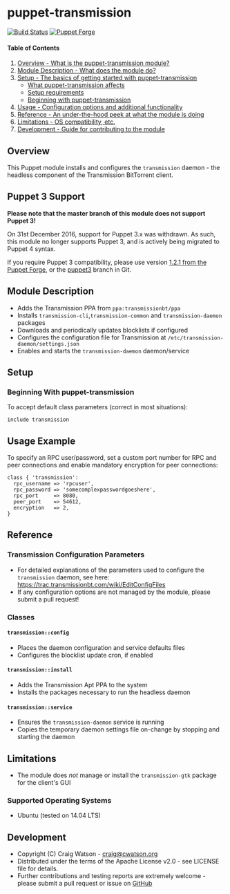 # puppet-transmission

[![Build Status](https://secure.travis-ci.org/craigwatson/puppet-transmission.png?branch=master)](http://travis-ci.org/craigwatson/puppet-transmission)
[![Puppet Forge](http://img.shields.io/puppetforge/v/CraigWatson1987/transmission.svg)](https://forge.puppetlabs.com/CraigWatson1987/transmission)

#### Table of Contents

1. [Overview - What is the puppet-transmission module?](#overview)
1. [Module Description - What does the module do?](#module-description)
1. [Setup - The basics of getting started with puppet-transmission](#setup)
    * [What puppet-transmission affects](#what-puppet-transmission-affects)
    * [Setup requirements](#setup-requirements)
    * [Beginning with puppet-transmission](#beginning-with-puppet-transmission)
1. [Usage - Configuration options and additional functionality](#usage)
1. [Reference - An under-the-hood peek at what the module is doing](#reference)
1. [Limitations - OS compatibility, etc.](#limitations)
1. [Development - Guide for contributing to the module](#development)

## Overview

This Puppet module installs and configures the `transmission` daemon - the headless component of the Transmission BitTorrent client.

## Puppet 3 Support

**Please note that the master branch of this module does not support Puppet 3!**

On 31st December 2016, support for Puppet 3.x was withdrawn. As such, this module no longer supports Puppet 3, and is actively being migrated to Puppet 4 syntax.

If you require Puppet 3 compatibility, please use version [1.2.1 from the Puppet Forge](https://forge.puppet.com/CraigWatson1987/transmission/readme), or the [puppet3](https://github.com/craigwatson/puppet-transmission/tree/puppet3) branch in Git.

## Module Description

  * Adds the Transmission PPA from `ppa:transmissionbt/ppa`
  * Installs `transmission-cli`,`transmission-common` and `transmission-daemon` packages
  * Downloads and periodically updates blocklists if configured
  * Configures the configuration file for Transmission at `/etc/transmission-daemon/settings.json`
  * Enables and starts the `transmission-daemon` daemon/service

## Setup

### Beginning With puppet-transmission

To accept default class parameters (correct in most situations):

    include transmission

## Usage Example

To specify an RPC user/password, set a custom port number for RPC and peer connections and enable mandatory encryption for peer connections:

    class { 'transmission':
      rpc_username => 'rpcuser',
      rpc_password => 'somecomplexpasswordgoeshere',
      rpc_port     => 8080,
      peer_port    => 54612,
      encryption   => 2,
    }

## Reference

### Transmission Configuration Parameters

  * For detailed explanations of the parameters used to configure the `transmission` daemon, see here: https://trac.transmissionbt.com/wiki/EditConfigFiles
  * If any configuration options are not managed by the module, please submit a pull request!

### Classes

#### `transmission::config`

  * Places the daemon configuration and service defaults files
  * Configures the blocklist update cron, if enabled

#### `transmission::install`

  * Adds the Transmission Apt PPA to the system
  * Installs the packages necessary to run the headless daemon

#### `transmission::service`

  * Ensures the `transmission-daemon` service is running
  * Copies the temporary daemon settings file on-change by stopping and starting the daemon

## Limitations

* The module does _not_ manage or install the `transmission-gtk` package for the client's GUI

### Supported Operating Systems

* Ubuntu (tested on 14.04 LTS)

## Development

* Copyright (C) Craig Watson - <craig@cwatson.org>
* Distributed under the terms of the Apache License v2.0 - see LICENSE file for details.
* Further contributions and testing reports are extremely welcome - please submit a pull request or issue on [GitHub](https://github.com/craigwatson/puppet-transmission)
